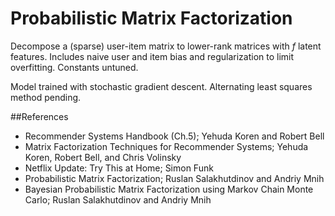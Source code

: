 # Probabilistic Matrix Factorization
Decompose a (sparse) user-item matrix to lower-rank matrices with *f* latent features. Includes naive user and item bias and regularization to limit overfitting. Constants untuned.

Model trained with stochastic gradient descent. Alternating least squares method pending.

##References
- Recommender Systems Handbook (Ch.5); Yehuda Koren and Robert Bell
- Matrix Factorization Techniques for Recommender Systems; Yehuda Koren, Robert Bell, and Chris Volinsky
- Netflix Update: Try This at Home; Simon Funk
- Probabilistic Matrix Factorization; Ruslan Salakhutdinov and Andriy Mnih
- Bayesian Probabilistic Matrix Factorization using Markov Chain Monte Carlo; Ruslan Salakhutdinov and Andriy Mnih
